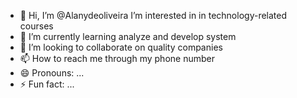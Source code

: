 - 👋 Hi, I’m @Alanydeoliveira
  I’m interested in in technology-related courses
- 🌱 I’m currently learning analyze and develop system
- 💞️ I’m looking to collaborate on quality companies
- 📫 How to reach me through my phone number
- 😄 Pronouns: ...
- ⚡ Fun fact: ...

<!---
Alanydeoliveira/Alanydeoliveira is a ✨ special ✨ repository because its `README.md` (this file) appears on your GitHub profile.
You can click the Preview link to take a look at your changes.
--->
